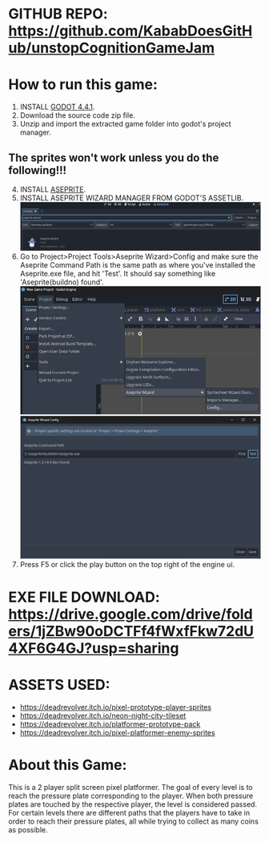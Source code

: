 # GITHUB REPO: https://github.com/KababDoesGitHub/unstopCognitionGameJam

# How to run this game:
1. INSTALL [GODOT 4.4.1](https://godotengine.org/download/archive/4.4.1-stable/).
2. Download the source code zip file.
3. Unzip and import the extracted game folder into godot's project manager.
## The sprites won't work unless you do the following!!!
4. INSTALL [ASEPRITE](https://github.com/aseprite/aseprite).
5. INSTALL ASEPRITE WIZARD MANAGER FROM GODOT'S ASSETLIB.
![screenshot of aseprite wizard in godot's assetlib](https://github.com/KababDoesGitHub/unstopCognitionGameJam/blob/main/Screenshot%202025-09-16%20174901.png)
6. Go to Project>Project Tools>Aseprite Wizard>Config and make sure the Aseprite Command Path is the same path as where you've installed the Aseprite.exe file, and hit 'Test'. It should say something like 'Aseprite(buildno) found'.
![screenshot of aseprite wizard in godot's assetlib](https://github.com/KababDoesGitHub/unstopCognitionGameJam/blob/main/Screenshot%202025-09-16%20175344.png)
![screenshot of aseprite wizard in godot's assetlib](https://github.com/KababDoesGitHub/unstopCognitionGameJam/blob/main/Screenshot%202025-09-16%20175850.png)
7. Press F5 or click the play button on the top right of the engine ui.

# EXE FILE DOWNLOAD: https://drive.google.com/drive/folders/1jZBw90oDCTFf4fWxfFkw72dU4XF6G4GJ?usp=sharing

# ASSETS USED:
- https://deadrevolver.itch.io/pixel-prototype-player-sprites
- https://deadrevolver.itch.io/neon-night-city-tileset
- https://deadrevolver.itch.io/platformer-prototype-pack
- https://deadrevolver.itch.io/pixel-platformer-enemy-sprites

# About this Game:
This is a 2 player split screen pixel platformer.
The goal of every level is to reach the pressure plate corresponding to the player.
When both pressure plates are touched by the respective player, the level is considered passed.
For certain levels there are different paths that the players have to take in order to reach their pressure plates, all while trying to collect as many coins as possible.
